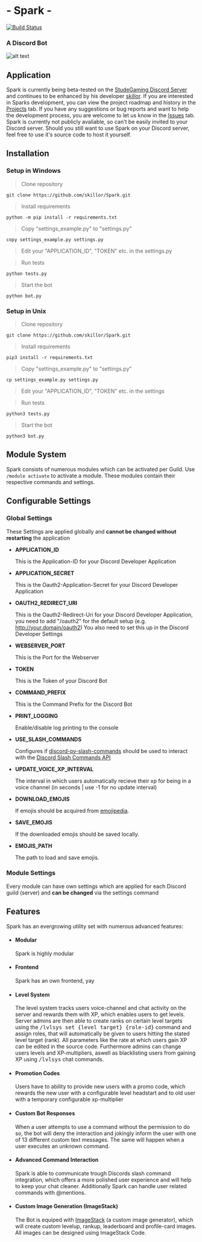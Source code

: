 # - Spark -
[![Build Status](https://github.com/Maveo/Spark/actions/workflows/test-python.yml/badge.svg)](https://github.com/Maveo/Spark/actions/workflows/test-python.yml)


 ### A Discord Bot
![alt text](https://cdn.discordapp.com/avatars/843214102108962856/9d05175cc55385fa4a5f5313a858a045.webp?size=128 "Sparks face")

## Application

Spark is currently being beta-tested on the [StudeGaming Discord Server](https://discord.gg/MzXV5GYRsN "Join the Discord") and continues to be enhanced by his developer [skillor](https://github.com/skillor "Visit his github profile"). If you are interested in Sparks development, you can view the project roadmap and history in the [Projects](https://github.com/skillor/Spark/projects "A deep dive into Sparks development") tab. If you have any suggestions or bug reports and want to help the development process, you are welcome to let us know in the [Issues](https://github.com/skillor/Spark/issues/new/choose "Give us feedback") tab. Spark is currently not publicly avaliable, so can't be easily invited to your Discord server. Should you still want to use Spark on your Discord server, feel free to use it's source code to host it yourself.

## Installation

### Setup in Windows

> Clone repository

    git clone https://github.com/skillor/Spark.git

> Install requirements

    python -m pip install -r requirements.txt

> Copy "settings_example.py" to "settings.py"

    copy settings_example.py settings.py

> Edit your "APPLICATION_ID", "TOKEN" etc. in the settings.py

> Run tests

    python tests.py

> Start the bot

    python bot.py

### Setup in Unix

> Clone repository

    git clone https://github.com/skillor/Spark.git

> Install requirements

    pip3 install -r requirements.txt

> Copy "settings_example.py" to "settings.py"

    cp settings_example.py settings.py

> Edit your "APPLICATION_ID", "TOKEN" etc. in the settings

> Run tests

    python3 tests.py

> Start the bot

    python3 bot.py

## Module System

Spark consists of numerous modules which can be activated per Guild.
Use `/module activate` to activate a module.
These modules contain their respective commands and settings.


## Configurable Settings

### Global Settings

These Settings are applied globally and **cannot be changed without restarting** the application

- **APPLICATION_ID**

  This is the Application-ID for your Discord Developer Application
- **APPLICATION_SECRET**

  This is the Oauth2-Application-Secret for your Discord Developer Application
- **OAUTH2_REDIRECT_URI**

  This is the Oauth2-Redirect-Uri for your Discord Developer Application, you need to add "/oauth2" for the default setup (e.g. http://your.domain/oauth2)
  You also need to set this up in the Discord Developer Settings
- **WEBSERVER_PORT**

  This is the Port for the Webserver
- **TOKEN** 

  This is the Token of your Discord Bot
- **COMMAND_PREFIX**

  This is the Command Prefix for the Discord Bot
- **PRINT_LOGGING**

   Enable/disable log printing to the console
- **USE_SLASH_COMMANDS**

   Configures if [discord-py-slash-commands](https://github.com/eunwoo1104/discord-py-slash-command "Visit their GitHub page") should be used to interact with the [Discord Slash Commands API](https://discord.com/developers/docs/interactions/slash-commands "Official Discord documentation")
- **UPDATE_VOICE_XP_INTERVAL**

   The interval in which users automatically recieve their xp for being in a voice channel (in seconds | use -1 for no update interval)
- **DOWNLOAD_EMOJIS**

  If emojis should be acquired from [emojipedia](https://emojipedia.org/).
- **SAVE_EMOJIS**

  If the downloaded emojis should be saved locally.
- **EMOJIS_PATH**

  The path to load and save emojis.


### Module Settings

Every module can have own settings which are applied for each Discord guild (server) and **can be changed** via the settings command


## Features

Spark has an evergrowing utility set with numerous advanced features:

 - #### Modular
    Spark is highly modular

 - #### Frontend
	Spark has an own frontend, yay

 - #### Level System
    The level system tracks users voice-channel and chat activity on the server and rewards them with XP, which enables users to get levels. Server admins are then able to create ranks on certain level targets using the <kbd>/lvlsys set {level target} {role-id}</kbd> command and assign roles, that will  automatically be given to users hitting the stated level target (rank). All parameters like the rate at which users gain XP can be edited in the source code. Furthermore admins can change users levels and XP-multipliers, aswell as blacklisting users from gaining XP using <kbd>/lvlsys</kbd> chat commands.

 - #### Promotion Codes
    Users have to ability to provide new users with a promo code, which rewards the new user with a configurable level headstart and to old user with a temporary configurable xp-multiplier

 - #### Custom Bot Responses
    When a user attempts to use a command without the permission to do so, the bot will deny the interaction and jokingly inform the user with one of 13 different custom text messages. The same will happen when a user executes an unknown command.

 - #### Advanced Command Interaction
    Spark is able to communicate trough Discords slash command integration, which offers a more polished user experience and will help to keep your chat cleaner. Additionally Spark can handle user related commands with @mentions.

 - #### Custom Image Generation (ImageStack)
    The Bot is equiped with [ImageStack](https://github.com/skillor/imagestack-python "ImageStacks Git Repository") (a custom image generator), which will create custom levelup, rankup, leaderboard and profile-card images. All images can be designed using ImageStack Code.
